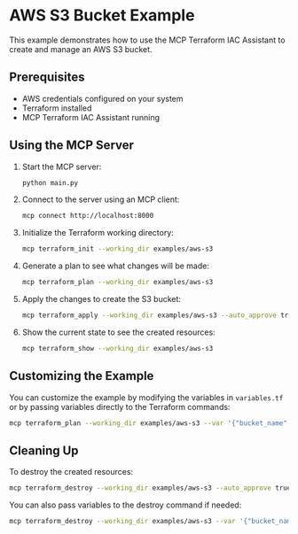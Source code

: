 # AWS S3 Bucket Example

This example demonstrates how to use the MCP Terraform IAC Assistant to create and manage an AWS S3 bucket.

## Prerequisites

- AWS credentials configured on your system
- Terraform installed
- MCP Terraform IAC Assistant running

## Using the MCP Server

1. Start the MCP server:
   ```bash
   python main.py
   ```

2. Connect to the server using an MCP client:
   ```bash
   mcp connect http://localhost:8000
   ```

3. Initialize the Terraform working directory:
   ```bash
   mcp terraform_init --working_dir examples/aws-s3
   ```

4. Generate a plan to see what changes will be made:
   ```bash
   mcp terraform_plan --working_dir examples/aws-s3
   ```

5. Apply the changes to create the S3 bucket:
   ```bash
   mcp terraform_apply --working_dir examples/aws-s3 --auto_approve true
   ```

6. Show the current state to see the created resources:
   ```bash
   mcp terraform_show --working_dir examples/aws-s3
   ```

## Customizing the Example

You can customize the example by modifying the variables in `variables.tf` or by passing variables directly to the Terraform commands:

```bash
mcp terraform_plan --working_dir examples/aws-s3 --var '{"bucket_name": "my-custom-bucket", "aws_region": "us-east-1"}'
```

## Cleaning Up

To destroy the created resources:

```bash
mcp terraform_destroy --working_dir examples/aws-s3 --auto_approve true
```

You can also pass variables to the destroy command if needed:

```bash
mcp terraform_destroy --working_dir examples/aws-s3 --var '{"bucket_name": "my-custom-bucket", "aws_region": "us-east-1"}' --auto_approve true
``` 